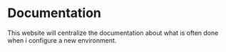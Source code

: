 # Documentation
This website will centralize the documentation about what is often done when i configure a new environment.
